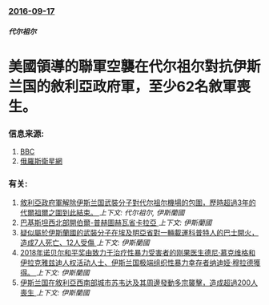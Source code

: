 ### [2016-09-17](/news/2016/09/17/index.md)

##### 代尔祖尔
# 美國領導的聯軍空襲在代尔祖尔對抗伊斯兰国的敘利亞政府軍，至少62名敘軍喪生。 




### 信息来源:

1. [BBC](http://www.bbc.co.uk/news/world-middle-east-37398721)
2. [俄羅斯衛星網](http://sputniknews.cn/politics/20160919/1020781106.html)

### 有关:

1. [敘利亞政府軍解除伊斯兰国武裝分子對代尔祖尔機場的包圍，歷時超過3年的代爾祖爾之圍到此結束。 ](/news/2017/09/9/敘利亞政府軍解除伊斯兰国武裝分子對代尔祖尔機場的包圍-歷時超過3年的代爾祖爾之圍到此結束.md) _上下文: 代尔祖尔, 伊斯蘭國_
2. [巴基斯坦西北部開伯爾-普赫圖赫瓦省卡拉亞 ](/news/2018/11/23/巴基斯坦西北部開伯爾-普赫圖赫瓦省卡拉亞.md) _上下文: 伊斯蘭國_
3. [疑似屬於伊斯蘭國的武裝分子在埃及明亞省對一輛載運科普特人的巴士開火，造成7人死亡、12人受傷 ](/news/2018/11/2/疑似屬於伊斯蘭國的武裝分子在埃及明亞省對一輛載運科普特人的巴士開火-造成7人死亡-12人受傷.md) _上下文: 伊斯蘭國_
4. [2018年诺贝尔和平奖由致力于治疗性暴力受害者的刚果医生德尼·慕克维格和伊拉克雅兹迪人权活动人士、伊斯兰国极端组织性暴力幸存者纳迪娅·穆拉德獲得。 ](/news/2018/10/5/2018年诺贝尔和平奖由致力于治疗性暴力受害者的刚果医生德尼-慕克维格和伊拉克雅兹迪人权活动人士-伊斯兰国极端组织性暴力.md) _上下文: 伊斯蘭國_
5. [伊斯兰国在敘利亞西南部城市苏韦达及其周邊發動多宗襲擊，造成超過200人喪生 ](/news/2018/07/25/伊斯兰国在敘利亞西南部城市苏韦达及其周邊發動多宗襲擊-造成超過200人喪生.md) _上下文: 伊斯蘭國_
